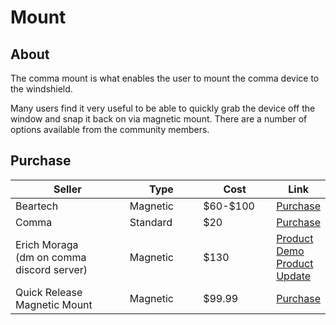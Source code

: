 # Mount

## About

The comma mount is what enables the user to mount the comma device to the windshield.

Many users find it very useful to be able to quickly grab the device off the window and snap it back on via magnetic mount. There are a number of options available from the community members.&#x20;

## Purchase

<table><thead><tr><th width="277">Seller</th><th width="137">Type</th><th width="122">Cost</th><th>Link</th></tr></thead><tbody><tr><td>Beartech</td><td>Magnetic</td><td>$60-$100</td><td><a href="https://shop.tlbb.ca/products/beartech-magmount">Purchase</a></td></tr><tr><td>Comma</td><td>Standard</td><td>$20</td><td><a href="https://comma.ai/shop/replacement-mounts">Purchase</a></td></tr><tr><td>Erich Moraga<br>(dm on comma discord server)</td><td>Magnetic</td><td>$130</td><td><a href="https://www.youtube.com/watch?v=ripPAwqEmNg">Product Demo</a><br><a href="https://www.youtube.com/watch?v=iIsr6xcGGJg">Product Update</a></td></tr><tr><td>Quick Release Magnetic Mount</td><td>Magnetic</td><td>$99.99</td><td><a href="https://commagnetic.company.site/">Purchase</a></td></tr></tbody></table>
